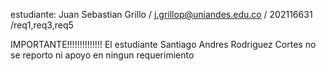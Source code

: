estudiante: Juan Sebastian Grillo / j.grillop@uniandes.edu.co / 202116631 /req1,req3,req5

IMPORTANTE!!!!!!!!!!!!!!
El estudiante Santiago Andres Rodriguez Cortes no se reporto ni apoyo en ningun requerimiento
